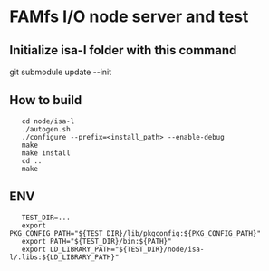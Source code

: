 # FAMfs I/O node server and test

## Initialize isa-l folder with this command
git submodule update --init

## How to build
```
   cd node/isa-l
   ./autogen.sh
   ./configure --prefix=<install_path> --enable-debug
   make
   make install
   cd ..
   make
```

## ENV
```
   TEST_DIR=...
   export PKG_CONFIG_PATH="${TEST_DIR}/lib/pkgconfig:${PKG_CONFIG_PATH}"
   export PATH="${TEST_DIR}/bin:${PATH}"
   export LD_LIBRARY_PATH="${TEST_DIR}/node/isa-l/.libs:${LD_LIBRARY_PATH}"
```

